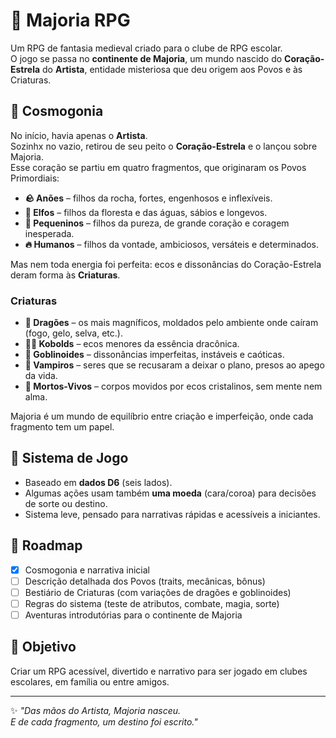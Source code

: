 # 🏰 Majoria RPG

Um RPG de fantasia medieval criado para o clube de RPG escolar.  
O jogo se passa no **continente de Majoria**, um mundo nascido do **Coração-Estrela** do **Artista**, entidade misteriosa que deu origem aos Povos e às Criaturas.  

## 🌌 Cosmogonia
No início, havia apenas o **Artista**.  
Sozinhx no vazio, retirou de seu peito o **Coração-Estrela** e o lançou sobre Majoria.  
Esse coração se partiu em quatro fragmentos, que originaram os Povos Primordiais:

- **🪨 Anões** – filhos da rocha, fortes, engenhosos e inflexíveis.  
- **🌿 Elfos** – filhos da floresta e das águas, sábios e longevos.  
- **🌱 Pequeninos** – filhos da pureza, de grande coração e coragem inesperada.  
- **🔥 Humanos** – filhos da vontade, ambiciosos, versáteis e determinados.  

Mas nem toda energia foi perfeita: ecos e dissonâncias do Coração-Estrela deram forma às **Criaturas**.

### Criaturas
- **🐲 Dragões** – os mais magníficos, moldados pelo ambiente onde caíram (fogo, gelo, selva, etc.).  
- **🧝‍♂️ Kobolds** – ecos menores da essência dracônica.  
- **👹 Goblinoides** – dissonâncias imperfeitas, instáveis e caóticas.  
- **🧛 Vampiros** – seres que se recusaram a deixar o plano, presos ao apego da vida.  
- **🧟 Mortos-Vivos** – corpos movidos por ecos cristalinos, sem mente nem alma.  

Majoria é um mundo de equilíbrio entre criação e imperfeição, onde cada fragmento tem um papel.

## 🎲 Sistema de Jogo
- Baseado em **dados D6** (seis lados).  
- Algumas ações usam também **uma moeda** (cara/coroa) para decisões de sorte ou destino.  
- Sistema leve, pensado para narrativas rápidas e acessíveis a iniciantes.  

## 🚧 Roadmap
- [x] Cosmogonia e narrativa inicial  
- [ ] Descrição detalhada dos Povos (traits, mecânicas, bônus)  
- [ ] Bestiário de Criaturas (com variações de dragões e goblinoides)  
- [ ] Regras do sistema (teste de atributos, combate, magia, sorte)  
- [ ] Aventuras introdutórias para o continente de Majoria  

## 📖 Objetivo
Criar um RPG acessível, divertido e narrativo para ser jogado em clubes escolares, em família ou entre amigos.  

---
✨ *"Das mãos do Artista, Majoria nasceu.  
E de cada fragmento, um destino foi escrito."*

